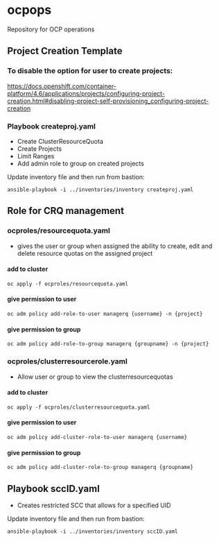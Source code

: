 # ocpops




Repository for OCP operations


## Project Creation Template ##
### To disable the option for user to create projects:

https://docs.openshift.com/container-platform/4.6/applications/projects/configuring-project-creation.html#disabling-project-self-provisioning_configuring-project-creation


### Playbook createproj.yaml ###
- Create ClusterResourceQuota
- Create Projects
- Limit Ranges
- Add admin role to group on created projects

Update inventory file and then run from bastion:

```
ansible-playbook -i ../inventories/inventory createproj.yaml 
```

## Role for CRQ management ##

### ocproles/resourcequota.yaml ###

- gives the user or group when assigned the ability to create, edit and delete resource quotas on the assigned project

#### add to cluster ####
```
oc apply -f ocproles/resourcequota.yaml
```

#### give permission to user ####
```
oc adm policy add-role-to-user managerq {username} -n {project}
```

#### give permission to group ####
```
oc adm policy add-role-to-group managerq {groupname} -n {project}
```


### ocproles/clusterresourcerole.yaml ###

- Allow user or group to view the clusterresourcequotas

#### add to cluster ####
```
oc apply -f ocproles/clusterresourcequota.yaml
```

#### give permission to user ####
```
oc adm policy add-cluster-role-to-user managerq {username}
```

#### give permission to group ####
```
oc adm policy add-cluster-role-to-group managerq {groupname}
```

## Playbook sccID.yaml ##
- Creates restricted SCC that allows for a specified UID 

Update inventory file and then run from bastion:

```
ansible-playbook -i ../inventories/inventory sccID.yaml
```


